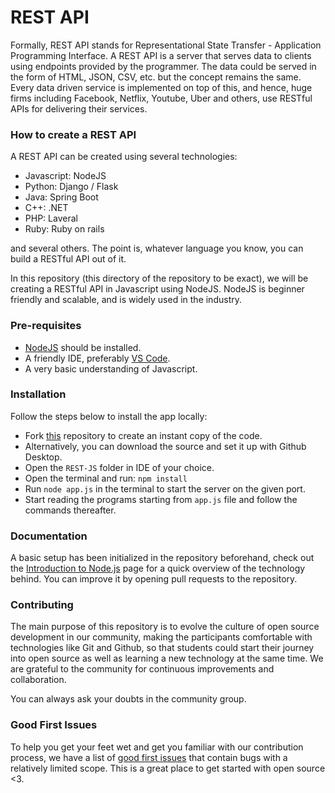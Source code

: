 # REST API

Formally, REST API stands for Representational State Transfer - Application Programming Interface. A REST API is a server that serves data to clients using endpoints provided by the programmer. The data could be served in the form of HTML, JSON, CSV, etc. but the concept remains the same. Every data driven service is implemented on top of this, and hence, huge firms including Facebook, Netflix, Youtube, Uber and others, use RESTful APIs for delivering their services.

### How to create a REST API
A REST API can be created using several technologies:
- Javascript: NodeJS
- Python: Django / Flask
- Java: Spring Boot
- C++: .NET
- PHP: Laveral
- Ruby: Ruby on rails

and several others. The point is, whatever language you know, you can build a RESTful API out of it.

In this repository (this directory of the repository to be exact), we will be creating a RESTful API in Javascript using NodeJS. NodeJS is beginner friendly and scalable, and is widely used in the industry.

### Pre-requisites
* [NodeJS](https://nodejs.org/en/download) should be installed.
* A friendly IDE, preferably [VS Code](https://code.visualstudio.com/download).
* A very basic understanding of Javascript.

### Installation
Follow the steps below to install the app locally: 
* Fork [this](https://github.com/DCRUSTODC/basic-development-projects) repository to create an instant copy of the code.
* Alternatively, you can download the source and set it up with Github Desktop.
* Open the `REST-JS` folder in IDE of your choice.
* Open the terminal and run: `npm install`
* Run `node app.js` in the terminal to start the server on the given port.
* Start reading the programs starting from `app.js` file and follow the commands thereafter.

### Documentation
A basic setup has been initialized in the repository beforehand, check out the [Introduction to Node.js](https://nodejs.dev/en/learn/) page for a quick overview of the technology behind. You can improve it by opening pull requests to the repository.

### Contributing
The main purpose of this repository is to evolve the culture of open source development in our community, making the participants comfortable with technologies like Git and Github, so that students could start their journey into open source as well as learning a new technology at the same time. We are grateful to the community for continuous improvements and collaboration.

You can always ask your doubts in the community group.

### Good First Issues
To help you get your feet wet and get you familiar with our contribution process, we have a list of [good first issues](https://github.com/DCRUSTODC/basic-development-projects) that contain bugs with a relatively limited scope. This is a great place to get started with open source <3.

